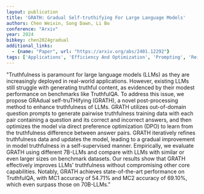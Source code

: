 ```yaml
---
layout: publication
title: 'GRATH: Gradual Self-truthifying For Large Language Models'
authors: Chen Weixin, Song Dawn, Li Bo
conference: "Arxiv"
year: 2024
bibkey: chen2024gradual
additional_links:
  - {name: "Paper", url: "https://arxiv.org/abs/2401.12292"}
tags: ['Applications', 'Efficiency And Optimization', 'Prompting', 'Reinforcement Learning', 'Training Techniques']
---
```

"Truthfulness is paramount for large language models (LLMs) as they are increasingly deployed in real-world applications. However, existing LLMs still struggle with generating truthful content, as evidenced by their modest performance on benchmarks like TruthfulQA. To address this issue, we propose GRAdual self-truTHifying (GRATH), a novel post-processing method to enhance truthfulness of LLMs. GRATH utilizes out-of-domain question prompts to generate pairwise truthfulness training data with each pair containing a question and its correct and incorrect answers, and then optimizes the model via direct preference optimization (DPO) to learn from the truthfulness difference between answer pairs. GRATH iteratively refines truthfulness data and updates the model, leading to a gradual improvement in model truthfulness in a self-supervised manner. Empirically, we evaluate GRATH using different 7B-LLMs and compare with LLMs with similar or even larger sizes on benchmark datasets. Our results show that GRATH effectively improves LLMs' truthfulness without compromising other core capabilities. Notably, GRATH achieves state-of-the-art performance on TruthfulQA, with MC1 accuracy of 54.71&#37; and MC2 accuracy of 69.10&#37;, which even surpass those on 70B-LLMs."
